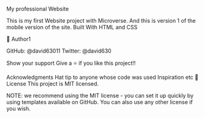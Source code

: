 My professional Website

This is my first Website project with Microverse. And this is version 1 of the mobile version of the site.
Built With
HTML and CSS

👤 Author1

GitHub: @david63011
Twitter: @david630

Show your support
Give a ⭐️ if you like this project!!

Acknowledgments
Hat tip to anyone whose code was used
Inspiration
etc
📝 License
This project is MIT licensed.

NOTE: we recommend using the MIT license - you can set it up quickly by using templates available on GitHub. You can also use any other license if you wish.
